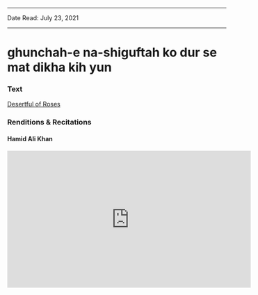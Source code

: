 ***
Date Read: July 23, 2021
***

# ghunchah-e na-shiguftah ko dur se mat dikha kih yun

### Text
[Desertful of Roses](http://www.columbia.edu/itc/mealac/pritchett/00ghalib/116/index_116.html)

### Renditions & Recitations

#### Hamid Ali Khan

<iframe width="560" height="315" src="https://www.youtube.com/embed/FPsevIyvfzY" title="YouTube video player" frameborder="0" allow="accelerometer; autoplay; clipboard-write; encrypted-media; gyroscope; picture-in-picture" allowfullscreen></iframe>

